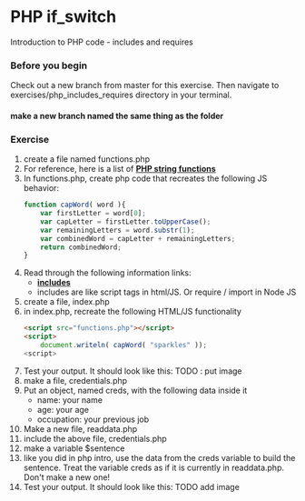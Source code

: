 # PHP if_switch

Introduction to PHP code - includes and requires

### Before you begin

Check out a new branch from master for this exercise.  Then navigate to exercises/php_includes_requires directory in your terminal.
#### make a new branch named the same thing as the folder

### Exercise

1. create a file named functions.php
1. For reference, here is a list of [**PHP string functions**](https://www.php.net/manual/en/ref.strings.php)
1. In functions.php, create php code that recreates the following JS behavior:
    ```javascript
    function capWord( word ){
        var firstLetter = word[0];
        var capLetter = firstLetter.toUpperCase();
        var remainingLetters = word.substr(1);
        var combinedWord = capLetter + remainingLetters;
        return combinedWord;
    }
    ```
1. Read through the following information links:
	* [**includes**](https://www.php.net/manual/en/function.include.php)
    * includes are like script tags in html/JS.  Or require / import in Node JS
1. create a file, index.php
1. in index.php, recreate the following HTML/JS functionality
    ```html
    <script src="functions.php"></script>
    <script>
        document.writeln( capWord( "sparkles" ));
    <script>
    ```
1. Test your output. It should look like this: TODO : put image
1. make a file, credentials.php
1. Put an object, named creds, with the following data inside it
    * name: your name
    * age: your age
    * occupation: your previous job
1. Make a new file, readdata.php
1. include the above file, credentials.php
1. make a variable $sentence
1. like you did in php intro, use the data from the creds variable to build the sentence.  Treat the variable creds as if it is currently in readdata.php.  Don't make a new one!
1. Test your output.  It should look like this: TODO add image


